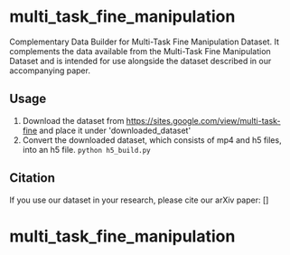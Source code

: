# multi_task_fine_manipulation
Complementary Data Builder for Multi-Task Fine Manipulation Dataset. It complements the data available from the Multi-Task Fine Manipulation Dataset and is intended for use alongside the dataset described in our accompanying paper.

## Usage
1) Download the dataset from https://sites.google.com/view/multi-task-fine and place it under 'downloaded_dataset'
2) Convert the downloaded dataset, which consists of mp4 and h5 files, into an h5 file. ```python h5_build.py```

## Citation

If you use our dataset in your research, please cite our arXiv paper:
[]
# multi_task_fine_manipulation
